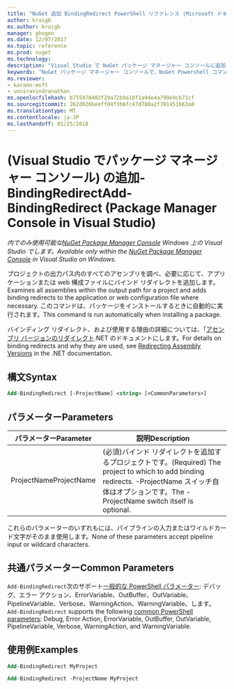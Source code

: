```yaml
---
title: "NuGet 追加 BindingRedirect PowerShell リファレンス |Microsoft ドキュメント"
author: kraigb
ms.author: kraigb
manager: ghogen
ms.date: 12/07/2017
ms.topic: reference
ms.prod: nuget
ms.technology: 
description: "Visual Studio で NuGet パッケージ マネージャー コンソールに追加 BindingRedirect PowerShell コマンドのリファレンスです。"
keywords: "NuGet パッケージ マネージャー コンソールで、NuGet Powershell コマンドでは、NuGet Powershell リファレンス、追加 BindingRedirect"
ms.reviewer:
- karann-msft
- unniravindranathan
ms.openlocfilehash: b755970402f29a72b9a10f1a94e4a799e9cb71cf
ms.sourcegitcommit: 262d026beeffd4f3b6fc47d780a2f701451663a8
ms.translationtype: MT
ms.contentlocale: ja-JP
ms.lasthandoff: 01/25/2018
---
```

# <a name="add-bindingredirect-package-manager-console-in-visual-studio"></a><span data-ttu-id="07efa-104">(Visual Studio でパッケージ マネージャー コンソール) の追加-BindingRedirect</span><span class="sxs-lookup"><span data-stu-id="07efa-104">Add-BindingRedirect (Package Manager Console in Visual Studio)</span></span>

<span data-ttu-id="07efa-105">*内でのみ使用可能な[NuGet Package Manager Console](Package-Manager-Console.md) Windows 上の Visual Studio でします。*</span><span class="sxs-lookup"><span data-stu-id="07efa-105">*Available only within the [NuGet Package Manager Console](Package-Manager-Console.md) in Visual Studio on Windows.*</span></span>

<span data-ttu-id="07efa-106">プロジェクトの出力パス内のすべてのアセンブリを調べ、必要に応じて、アプリケーションまたは web 構成ファイルにバインド リダイレクトを追加します。</span><span class="sxs-lookup"><span data-stu-id="07efa-106">Examines all assemblies within the output path for a project and adds binding redirects to the application or web configuration file where necessary.</span></span> <span data-ttu-id="07efa-107">このコマンドは、パッケージをインストールするときに自動的に実行されます。</span><span class="sxs-lookup"><span data-stu-id="07efa-107">This command is run automatically when installing a package.</span></span>

<span data-ttu-id="07efa-108">バインディング リダイレクト、および使用する理由の詳細については、「[アセンブリ バージョンのリダイレクト](/dotnet/framework/configure-apps/redirect-assembly-versions).NET のドキュメントにします。</span><span class="sxs-lookup"><span data-stu-id="07efa-108">For details on binding redirects and why they are used, see [Redirecting Assembly Versions](/dotnet/framework/configure-apps/redirect-assembly-versions) in the .NET documentation.</span></span>

## <a name="syntax"></a><span data-ttu-id="07efa-109">構文</span><span class="sxs-lookup"><span data-stu-id="07efa-109">Syntax</span></span>

```ps
Add-BindingRedirect [-ProjectName] <string> [<CommonParameters>]
```

## <a name="parameters"></a><span data-ttu-id="07efa-110">パラメーター</span><span class="sxs-lookup"><span data-stu-id="07efa-110">Parameters</span></span>

| <span data-ttu-id="07efa-111">パラメーター</span><span class="sxs-lookup"><span data-stu-id="07efa-111">Parameter</span></span> | <span data-ttu-id="07efa-112">説明</span><span class="sxs-lookup"><span data-stu-id="07efa-112">Description</span></span> |
| --- | --- |
| <span data-ttu-id="07efa-113">ProjectName</span><span class="sxs-lookup"><span data-stu-id="07efa-113">ProjectName</span></span> | <span data-ttu-id="07efa-114">(必須)バインド リダイレクトを追加するプロジェクトです。</span><span class="sxs-lookup"><span data-stu-id="07efa-114">(Required) The project to which to add binding redirects.</span></span> <span data-ttu-id="07efa-115">-ProjectName スイッチ自体はオプションです。</span><span class="sxs-lookup"><span data-stu-id="07efa-115">The -ProjectName switch itself is optional.</span></span> |

<span data-ttu-id="07efa-116">これらのパラメーターのいずれもには、パイプラインの入力またはワイルドカード文字がそのまま使用します。</span><span class="sxs-lookup"><span data-stu-id="07efa-116">None of these parameters accept pipeline input or wildcard characters.</span></span>

## <a name="common-parameters"></a><span data-ttu-id="07efa-117">共通パラメーター</span><span class="sxs-lookup"><span data-stu-id="07efa-117">Common Parameters</span></span>

<span data-ttu-id="07efa-118">`Add-BindingRedirect`次のサポート[一般的な PowerShell パラメーター](http://go.microsoft.com/fwlink/?LinkID=113216): デバッグ、エラー アクション、ErrorVariable、OutBuffer、OutVariable、PipelineVariable、Verbose、WarningAction、WarningVariable、します。</span><span class="sxs-lookup"><span data-stu-id="07efa-118">`Add-BindingRedirect` supports the following [common PowerShell parameters](http://go.microsoft.com/fwlink/?LinkID=113216): Debug, Error Action, ErrorVariable, OutBuffer, OutVariable, PipelineVariable, Verbose, WarningAction, and WarningVariable.</span></span>

## <a name="examples"></a><span data-ttu-id="07efa-119">使用例</span><span class="sxs-lookup"><span data-stu-id="07efa-119">Examples</span></span>

```ps
Add-BindingRedirect MyProject

Add-BindingRedirect -ProjectName MyProject
```